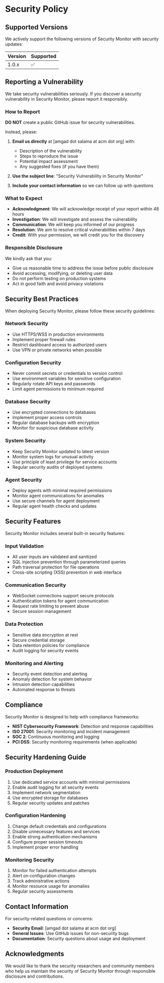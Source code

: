 # Security Policy

## Supported Versions

We actively support the following versions of Security Monitor with security updates:

| Version | Supported          |
| ------- | ------------------ |
| 1.0.x   | :white_check_mark: |

## Reporting a Vulnerability

We take security vulnerabilities seriously. If you discover a security vulnerability in Security Monitor, please report it responsibly.

### How to Report

**DO NOT** create a public GitHub issue for security vulnerabilities.

Instead, please:

1. **Email us directly** at [amgad dot salama at acm dot org] with:
   - Description of the vulnerability
   - Steps to reproduce the issue
   - Potential impact assessment
   - Any suggested fixes (if you have them)

2. **Use the subject line**: "Security Vulnerability in Security Monitor"

3. **Include your contact information** so we can follow up with questions

### What to Expect

- **Acknowledgment**: We will acknowledge receipt of your report within 48 hours
- **Investigation**: We will investigate and assess the vulnerability
- **Communication**: We will keep you informed of our progress
- **Resolution**: We aim to resolve critical vulnerabilities within 7 days
- **Credit**: With your permission, we will credit you for the discovery

### Responsible Disclosure

We kindly ask that you:
- Give us reasonable time to address the issue before public disclosure
- Avoid accessing, modifying, or deleting user data
- Do not perform testing on production systems
- Act in good faith and avoid privacy violations

## Security Best Practices

When deploying Security Monitor, please follow these security guidelines:

### Network Security
- Use HTTPS/WSS in production environments
- Implement proper firewall rules
- Restrict dashboard access to authorized users
- Use VPN or private networks when possible

### Configuration Security
- Never commit secrets or credentials to version control
- Use environment variables for sensitive configuration
- Regularly rotate API keys and passwords
- Limit agent permissions to minimum required

### Database Security
- Use encrypted connections to databases
- Implement proper access controls
- Regular database backups with encryption
- Monitor for suspicious database activity

### System Security
- Keep Security Monitor updated to latest version
- Monitor system logs for unusual activity
- Use principle of least privilege for service accounts
- Regular security audits of deployed systems

### Agent Security
- Deploy agents with minimal required permissions
- Monitor agent communications for anomalies
- Use secure channels for agent deployment
- Regular agent health checks and updates

## Security Features

Security Monitor includes several built-in security features:

### Input Validation
- All user inputs are validated and sanitized
- SQL injection prevention through parameterized queries
- Path traversal protection for file operations
- Cross-site scripting (XSS) prevention in web interface

### Communication Security
- WebSocket connections support secure protocols
- Authentication tokens for agent communication
- Request rate limiting to prevent abuse
- Secure session management

### Data Protection
- Sensitive data encryption at rest
- Secure credential storage
- Data retention policies for compliance
- Audit logging for security events

### Monitoring and Alerting
- Security event detection and alerting
- Anomaly detection for system behavior
- Intrusion detection capabilities
- Automated response to threats

## Compliance

Security Monitor is designed to help with compliance frameworks:

- **NIST Cybersecurity Framework**: Detection and response capabilities
- **ISO 27001**: Security monitoring and incident management
- **SOC 2**: Continuous monitoring and logging
- **PCI DSS**: Security monitoring requirements (when applicable)

## Security Hardening Guide

### Production Deployment
1. Use dedicated service accounts with minimal permissions
2. Enable audit logging for all security events
3. Implement network segmentation
4. Use encrypted storage for databases
5. Regular security updates and patches

### Configuration Hardening
1. Change default credentials and configurations
2. Disable unnecessary features and services
3. Enable strong authentication mechanisms
4. Configure proper session timeouts
5. Implement proper error handling

### Monitoring Security
1. Monitor for failed authentication attempts
2. Alert on configuration changes
3. Track administrative actions
4. Monitor resource usage for anomalies
5. Regular security assessments

## Contact Information

For security-related questions or concerns:
- **Security Email**: [amgad dot salama at acm dot org]
- **General Issues**: Use GitHub issues for non-security bugs
- **Documentation**: Security questions about usage and deployment

## Acknowledgments

We would like to thank the security researchers and community members who help us maintain the security of Security Monitor through responsible disclosure and contributions.